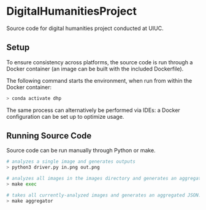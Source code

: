 # DigitalHumanitiesProject
Source code for digital humanities project conducted at UIUC.


## Setup

To ensure consistency across platforms, the source code is run through a Docker container (an image can be built with the included Dockerfile).

The following command starts the environment, when run from within the Docker container: 

```bash
> conda activate dhp
```

The same process can alternatively be performed via IDEs: a Docker configuration can be set up to optimize usage. 

## Running Source Code

Source code can be run manually through Python or make.
```bash
# analyzes a single image and generates outputs
> python3 driver.py in.png out.png 

# analyzes all images in the images directory and generates an aggregated JSON.
> make exec 

# takes all currently-analyzed images and generates an aggregated JSON.
> make aggregator 
```
